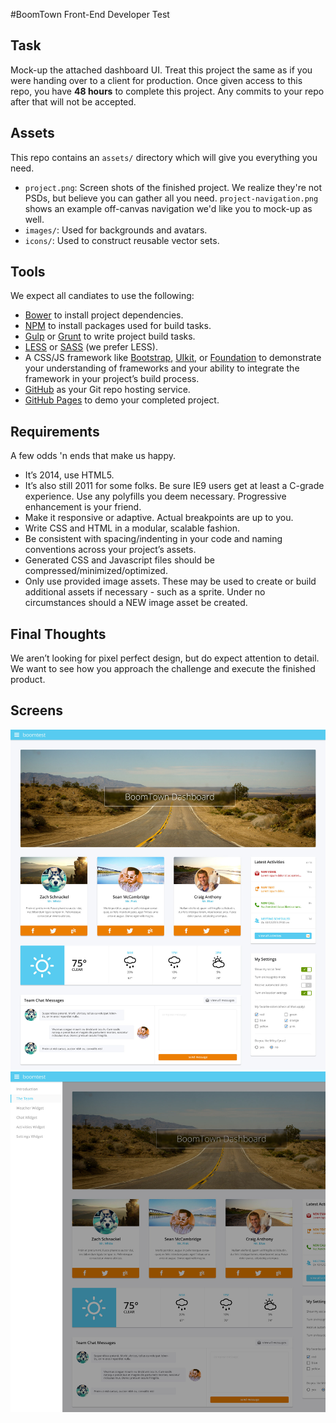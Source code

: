 #BoomTown Front-End Developer Test

## Task
Mock-up the attached dashboard UI. Treat this project the same as if you were handing over to a client for production. Once given access to this repo, you have **48 hours** to complete this project. Any commits to your repo after that will not be accepted.

## Assets
This repo contains an `assets/` directory which will give you everything you need.

* `project.png`: Screen shots of the finished project. We realize they're not PSDs, but believe you can gather all you need. `project-navigation.png` shows an example off-canvas navigation we'd like you to mock-up as well.
* `images/`: Used for backgrounds and avatars.
* `icons/`: Used to construct reusable vector sets.

## Tools
We expect all candiates to use the following:

* [Bower](http://www.bower.io) to install project dependencies. 
* [NPM](https://www.npmjs.org/) to install packages used for build tasks.
* [Gulp](http://gulpjs.com/) or [Grunt](http://gruntjs.com/) to write project build tasks.
* [LESS](http://lesscss.org/) or [SASS](http://sass-lang.com/) (we prefer LESS).
* A CSS/JS framework like [Bootstrap](http://getbootstrap.com/), [UIkit](http://getuikit.com), or [Foundation](http://foundation.zurb.com/) to demonstrate your understanding of frameworks and your ability to integrate the framework in your project’s build process.
* [GitHub](http://github.com) as your Git repo hosting service.
* [GitHub Pages](https://pages.github.com/) to demo your completed project.

## Requirements
A few odds 'n ends that make us happy.

* It’s 2014, use HTML5.
* It’s also still 2011 for some folks. Be sure IE9 users get at least a C-grade experience. Use any polyfills you deem necessary. Progressive enhancement is your friend. 
* Make it responsive or adaptive. Actual breakpoints are up to you.
* Write CSS and HTML in a modular, scalable fashion. 
* Be consistent with spacing/indenting in your code and naming conventions across your project’s assets.
* Generated CSS and Javascript files should be compressed/minimized/optimized.
* Only use provided image assets. These may be used to create or build additional assets if necessary - such as a sprite. Under no circumstances should a NEW image asset be created.

## Final Thoughts
We aren’t looking for pixel perfect design, but do expect attention to detail. We want to see how you approach the challenge and execute the finished product.

## Screens
![Project low-res](assets/project-low-res.jpg)
![Project Navigation low-res](assets/project-navigation-low-res.jpg)